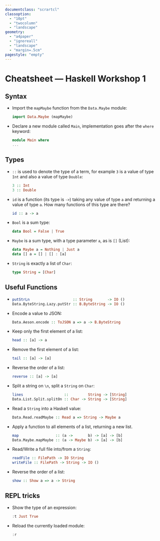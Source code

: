 ```yaml
---
documentclass: "scrartcl"
classoption:
  - "10pt"
  - "twocolumn"
  - "landscape"
geometry:
  - "a4paper" 
  - "ignoreall"
  - "landscape"
  - "margin=.5cm"
pagestyle: "empty"
---
```


# Cheatsheet — Haskell Workshop 1

## Syntax

- Import the `mapMaybe` function from the `Data.Maybe` module:

  ```haskell
  import Data.Maybe (mapMaybe)
  ```

- Declare a new module called `Main`, implementation goes
  after the `where` keyword:

  ```haskell
  module Main where
  ...
  ```

## Types

- `::` is used to denote the type of a term, for example `3` is a value of type
  `Int` and also a value of type `Double`:

  ```haskell
  3 :: Int
  3 :: Double
  ```

- `id` is a function (its type is `->`) taking any value of type `a` and
  returning a value of type `a`. How many functions of this type are there?

  ```haskell
  id :: a -> a
  ```

- `Bool` is a sum type:

  ```haskell
  data Bool = False | True
  ```

- `Maybe` is a sum type, with a type parameter `a`, as is `[]` (List):

  ```haskell
  data Maybe a = Nothing | Just a
  data [] a = [] | [] : [a]
  ```

- `String` is exactly a list of `Char`:

  ```haskell
  type String = [Char]
  ```

## Useful Functions

- 
  ```haskell
  putStrLn                    :: String       -> IO ()
  Data.ByteString.Lazy.putStr :: B.ByteString -> IO ()
  ```

- Encode a value to JSON:
  ```haskell
  Data.Aeson.encode :: ToJSON a => a -> B.ByteString
  ```

- Keep only the first element of a list:
  ```haskell
  head :: [a] -> a
  ```

- Remove the first element of a list:
  ```haskell
  tail :: [a] -> [a]
  ```

- Reverse the order of a list:
  ```haskell
  reverse :: [a] -> [a]
  ```

- Split a string on `\n`, split a `String` on `Char`:
  ```haskell
  lines                   ::         String -> [String]
  Data.List.Split.splitOn :: Char -> String -> [String]
  ```

- Read a `String` into a Haskell value:
  ```haskell
  Data.Read.readMaybe :: Read a => String -> Maybe a
  ```

- Apply a function to all elements of a list, returning a new list.
  ```haskell
  map                 :: (a ->       b) -> [a] -> [b]
  Data.Maybe.mapMaybe :: (a -> Maybe b) -> [a] -> [b]
  ```

- Read/Write a full file into/from a `String`:
  ```haskell
  readFile :: FilePath -> IO String
  writeFile :: FilePath -> String -> IO ()
  ```

- Reverse the order of a list:
  ```haskell
  show :: Show a => a -> String
  ```

## REPL tricks

- Show the type of an expression:
  ```haskell
  :t Just True
  ```

- Reload the currently loaded module:
  ```haskell
  :r
  ```
